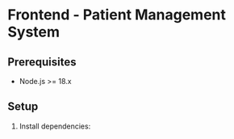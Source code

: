 # Frontend - Patient Management System

## Prerequisites

- Node.js >= 18.x

## Setup

1. Install dependencies: